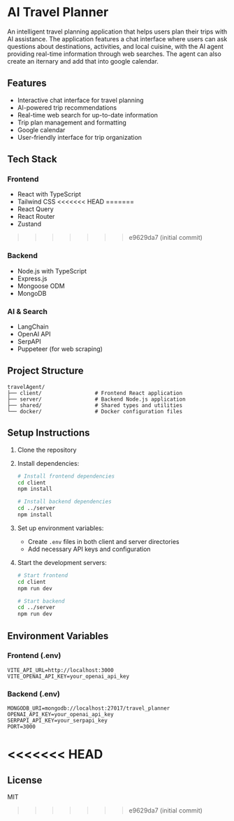 # AI Travel Planner

An intelligent travel planning application that helps users plan their trips with AI assistance. The application features a chat interface where users can ask questions about destinations, activities, and local cuisine, with the AI agent providing real-time information through web searches. The agent can also create an iternary and add that into google calendar.

## Features

- Interactive chat interface for travel planning
- AI-powered trip recommendations
- Real-time web search for up-to-date information
- Trip plan management and formatting
- Google calendar
- User-friendly interface for trip organization

## Tech Stack

### Frontend
- React with TypeScript
- Tailwind CSS
<<<<<<< HEAD
=======
- React Query
- React Router
- Zustand
>>>>>>> e9629da7 (initial commit)

### Backend
- Node.js with TypeScript
- Express.js
- Mongoose ODM
- MongoDB

### AI & Search
- LangChain
- OpenAI API
- SerpAPI
- Puppeteer (for web scraping)

## Project Structure

```
travelAgent/
├── client/                 # Frontend React application
├── server/                 # Backend Node.js application
├── shared/                 # Shared types and utilities
└── docker/                 # Docker configuration files
```

## Setup Instructions

1. Clone the repository
2. Install dependencies:
   ```bash
   # Install frontend dependencies
   cd client
   npm install

   # Install backend dependencies
   cd ../server
   npm install
   ```

3. Set up environment variables:
   - Create `.env` files in both client and server directories
   - Add necessary API keys and configuration

4. Start the development servers:
   ```bash
   # Start frontend
   cd client
   npm run dev

   # Start backend
   cd ../server
   npm run dev
   ```

## Environment Variables

### Frontend (.env)
```
VITE_API_URL=http://localhost:3000
VITE_OPENAI_API_KEY=your_openai_api_key
```

### Backend (.env)
```
MONGODB_URI=mongodb://localhost:27017/travel_planner
OPENAI_API_KEY=your_openai_api_key
SERPAPI_API_KEY=your_serpapi_key
PORT=3000
```

<<<<<<< HEAD
=======
## License

MIT 
>>>>>>> e9629da7 (initial commit)
